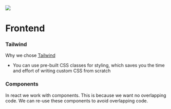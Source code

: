 <img src="https://ordinarycoders.com/_next/image?url=https%3A%2F%2Fd2gdtie5ivbdow.cloudfront.net%2Fmedia%2Fimages%2Fcover_react_tailwind.png&w=1920&q=75"/>

# Frontend

### Tailwind
Why we chose [Tailwind](https://tailwindcss.com)
- You can use pre-built CSS classes for styling, which saves you the time and effort of writing custom CSS from scratch

### Components

In react we work with components. This is because we want no overlapping code. We can re-use these components to avoid overlapping code.